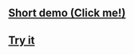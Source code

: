 ## [Short demo (Click me!)](https://streamable.com/4xby3)


## [Try it](https://antoinegag.github.io/curseforge-analytics-viewer/)